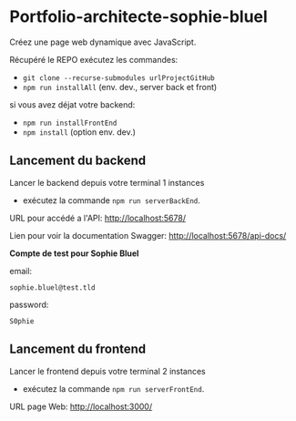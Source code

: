# Portfolio-architecte-sophie-bluel

Créez une page web dynamique avec JavaScript.

Récupéré le REPO exécutez les commandes:

- `git clone --recurse-submodules urlProjectGitHub`
- `npm run installAll` (env. dev., server back et front)

si vous avez déjat votre backend:

- `npm run installFrontEnd`
- `npm install` (option env. dev.)

## Lancement du backend

Lancer le backend depuis votre terminal 1 instances

- exécutez la commande `npm run serverBackEnd`.

URL pour accédé a l'API:
[http://localhost:5678/](http://localhost:5678/)

Lien pour voir la documentation Swagger:
[http://localhost:5678/api-docs/](http://localhost:5678/api-docs/)

**Compte de test pour Sophie Bluel**

email:

```
sophie.bluel@test.tld
```

password:

```
S0phie
```

## Lancement du frontend

Lancer le frontend depuis votre terminal 2 instances

- exécutez la commande `npm run serverFrontEnd`.

URL page Web:
[http://localhost:3000/](http://localhost:3000/)
